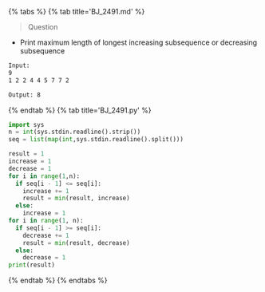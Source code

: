 {% tabs %}
{% tab title='BJ_2491.md' %}

> Question

* Print maximum length of longest increasing subsequence or decreasing subsequence

```txt
Input:
9
1 2 2 4 4 5 7 7 2

Output: 8
```

{% endtab %}
{% tab title='BJ_2491.py' %}

```py
import sys
n = int(sys.stdin.readline().strip())
seq = list(map(int,sys.stdin.readline().split()))

result = 1
increase = 1
decrease = 1
for i in range(1,n):
  if seq[i - 1] <= seq[i]:
    increase += 1
    result = min(result, increase)
  else:
    increase = 1
for i in range(1, n):
  if seq[i - 1] >= seq[i]:
    decrease += 1
    result = min(result, decrease)
  else:
    decrease = 1
print(result)
```

{% endtab %}
{% endtabs %}
